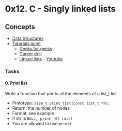 # 0x12. C - Singly linked lists

## Concepts
- [Data Structures](https://alx-intranet.hbtn.io/concepts/120)
- [Tutorials point](https://www.tutorialspoint.com/data_structures_algorithms/data_structures_basics.htm)
	- [Geeks for geeks](https://www.geeksforgeeks.org/data-structures/)
	- [Career drill](https://www.careerdrill.com/blog/coding-interview/choosing-the-right-data-structure-to-solve-problems/)
	- [Linked lists](https://www.youtube.com/watch?v=udapt4FGY20&t=130s)	    - [Youtube](https://www.youtube.com/results?search_query=linked+lists)
### Tasks
#### 0. Print list

Write a function that prints all the elements of a list_t list.

- Prototype: `size_t print_list(const list_t *h);`
- Return: the number of nodes
- Format: see example
- If str is `NULL, print [0] (nil)`
- You are allowed to use `printf`
